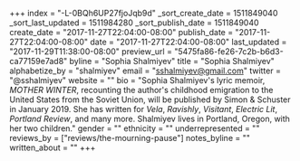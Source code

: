 +++
index = "-L-0BQh6UP27fjoJqb9d"
_sort_create_date = 1511849040
_sort_last_updated = 1511984280
_sort_publish_date = 1511849040
create_date = "2017-11-27T22:04:00-08:00"
publish_date = "2017-11-27T22:04:00-08:00"
date = "2017-11-27T22:04:00-08:00"
last_updated = "2017-11-29T11:38:00-08:00"
preview_url = "5475fa86-fe26-7c2b-b6d3-ca77159e7ad8"
byline = "Sophia Shalmiyev"
title = "Sophia Shalmiyev"
alphabetize_by = "shalmiyev"
email = "sshalmiyev@gmail.com"
twitter = "@sshalmiyev"
website = ""
bio = "Sophia Shalmiyev's lyric memoir, _MOTHER WINTER_, recounting the author's childhood emigration to the United States from the Soviet Union, will be published by Simon & Schuster in January 2019. She has written for _Vela_, _Ravishly_, _Visitant_, _Electric Lit_, _Portland Review_, and many more. Shalmiyev lives in Portland, Oregon, with her two children."
gender = ""
ethnicity = ""
underrepresented = ""
reviews_by = ["reviews/the-mourning-pause"]
notes_byline = ""
written_about = ""
+++

